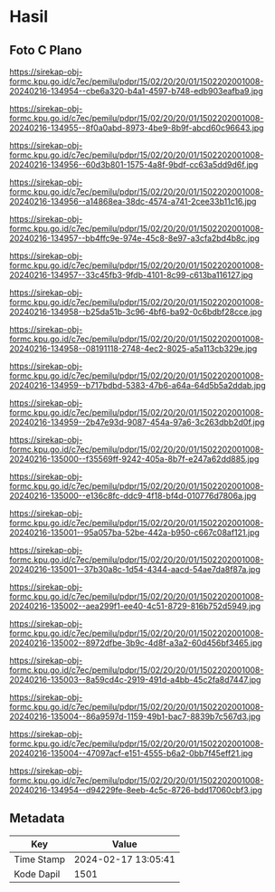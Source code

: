 # Hasil

## Foto C Plano

https://sirekap-obj-formc.kpu.go.id/c7ec/pemilu/pdpr/15/02/20/20/01/1502202001008-20240216-134954--cbe6a320-b4a1-4597-b748-edb903eafba9.jpg

https://sirekap-obj-formc.kpu.go.id/c7ec/pemilu/pdpr/15/02/20/20/01/1502202001008-20240216-134955--8f0a0abd-8973-4be9-8b9f-abcd60c96643.jpg

https://sirekap-obj-formc.kpu.go.id/c7ec/pemilu/pdpr/15/02/20/20/01/1502202001008-20240216-134956--60d3b801-1575-4a8f-9bdf-cc63a5dd9d6f.jpg

https://sirekap-obj-formc.kpu.go.id/c7ec/pemilu/pdpr/15/02/20/20/01/1502202001008-20240216-134956--a14868ea-38dc-4574-a741-2cee33b11c16.jpg

https://sirekap-obj-formc.kpu.go.id/c7ec/pemilu/pdpr/15/02/20/20/01/1502202001008-20240216-134957--bb4ffc9e-974e-45c8-8e97-a3cfa2bd4b8c.jpg

https://sirekap-obj-formc.kpu.go.id/c7ec/pemilu/pdpr/15/02/20/20/01/1502202001008-20240216-134957--33c45fb3-9fdb-4101-8c99-c613ba116127.jpg

https://sirekap-obj-formc.kpu.go.id/c7ec/pemilu/pdpr/15/02/20/20/01/1502202001008-20240216-134958--b25da51b-3c96-4bf6-ba92-0c6bdbf28cce.jpg

https://sirekap-obj-formc.kpu.go.id/c7ec/pemilu/pdpr/15/02/20/20/01/1502202001008-20240216-134958--08191118-2748-4ec2-8025-a5a113cb329e.jpg

https://sirekap-obj-formc.kpu.go.id/c7ec/pemilu/pdpr/15/02/20/20/01/1502202001008-20240216-134959--b717bdbd-5383-47b6-a64a-64d5b5a2ddab.jpg

https://sirekap-obj-formc.kpu.go.id/c7ec/pemilu/pdpr/15/02/20/20/01/1502202001008-20240216-134959--2b47e93d-9087-454a-97a6-3c263dbb2d0f.jpg

https://sirekap-obj-formc.kpu.go.id/c7ec/pemilu/pdpr/15/02/20/20/01/1502202001008-20240216-135000--f35569ff-9242-405a-8b7f-e247a62dd885.jpg

https://sirekap-obj-formc.kpu.go.id/c7ec/pemilu/pdpr/15/02/20/20/01/1502202001008-20240216-135000--e136c8fc-ddc9-4f18-bf4d-010776d7806a.jpg

https://sirekap-obj-formc.kpu.go.id/c7ec/pemilu/pdpr/15/02/20/20/01/1502202001008-20240216-135001--95a057ba-52be-442a-b950-c667c08af121.jpg

https://sirekap-obj-formc.kpu.go.id/c7ec/pemilu/pdpr/15/02/20/20/01/1502202001008-20240216-135001--37b30a8c-1d54-4344-aacd-54ae7da8f87a.jpg

https://sirekap-obj-formc.kpu.go.id/c7ec/pemilu/pdpr/15/02/20/20/01/1502202001008-20240216-135002--aea299f1-ee40-4c51-8729-816b752d5949.jpg

https://sirekap-obj-formc.kpu.go.id/c7ec/pemilu/pdpr/15/02/20/20/01/1502202001008-20240216-135002--8972dfbe-3b9c-4d8f-a3a2-60d456bf3465.jpg

https://sirekap-obj-formc.kpu.go.id/c7ec/pemilu/pdpr/15/02/20/20/01/1502202001008-20240216-135003--8a59cd4c-2919-491d-a4bb-45c2fa8d7447.jpg

https://sirekap-obj-formc.kpu.go.id/c7ec/pemilu/pdpr/15/02/20/20/01/1502202001008-20240216-135004--86a9597d-1159-49b1-bac7-8839b7c567d3.jpg

https://sirekap-obj-formc.kpu.go.id/c7ec/pemilu/pdpr/15/02/20/20/01/1502202001008-20240216-135004--47097acf-e151-4555-b6a2-0bb7f45eff21.jpg

https://sirekap-obj-formc.kpu.go.id/c7ec/pemilu/pdpr/15/02/20/20/01/1502202001008-20240216-134954--d94229fe-8eeb-4c5c-8726-bdd17060cbf3.jpg


## Metadata

| Key        | Value               |
| ---------- | ------------------- |
| Time Stamp | 2024-02-17 13:05:41 |
| Kode Dapil | 1501                |



